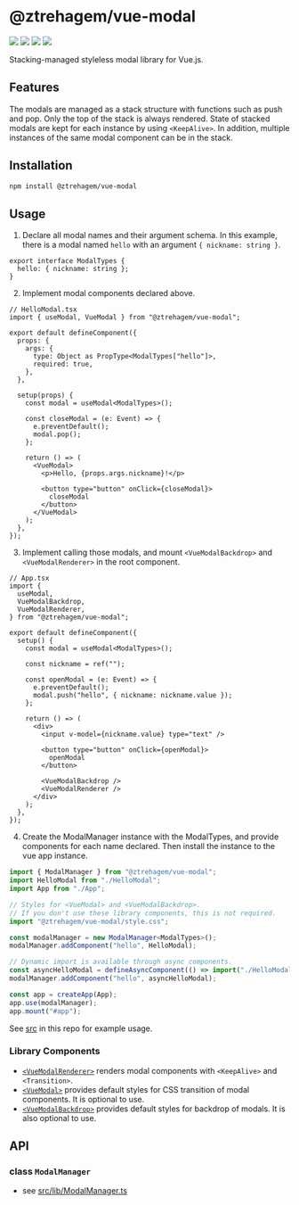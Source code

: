 # @ztrehagem/vue-modal

![](https://img.shields.io/npm/v/@ztrehagem/vue-modal/latest)
![](https://img.shields.io/npm/dependency-version/@ztrehagem/vue-modal/peer/vue)
![](https://img.shields.io/npm/types/@ztrehagem/vue-modal)
![](https://img.shields.io/github/license/ztrehagem/vue-modal)

Stacking-managed styleless modal library for Vue.js.

## Features

The modals are managed as a stack structure with functions such as push and pop.
Only the top of the stack is always rendered.
State of stacked modals are kept for each instance by using `<KeepAlive>`.
In addition, multiple instances of the same modal component can be in the stack.

## Installation

```sh
npm install @ztrehagem/vue-modal
```

## Usage

1. Declare all modal names and their argument schema.
   In this example, there is a modal named `hello` with an argument `{ nickname: string }`.

```tsx
export interface ModalTypes {
  hello: { nickname: string };
}
```

2. Implement modal components declared above.

```tsx
// HelloModal.tsx
import { useModal, VueModal } from "@ztrehagem/vue-modal";

export default defineComponent({
  props: {
    args: {
      type: Object as PropType<ModalTypes["hello"]>,
      required: true,
    },
  },

  setup(props) {
    const modal = useModal<ModalTypes>();

    const closeModal = (e: Event) => {
      e.preventDefault();
      modal.pop();
    };

    return () => (
      <VueModal>
        <p>Hello, {props.args.nickname}!</p>

        <button type="button" onClick={closeModal}>
          closeModal
        </button>
      </VueModal>
    );
  },
});
```

3. Implement calling those modals, and mount `<VueModalBackdrop>` and `<VueModalRenderer>` in the root component.

```tsx
// App.tsx
import {
  useModal,
  VueModalBackdrop,
  VueModalRenderer,
} from "@ztrehagem/vue-modal";

export default defineComponent({
  setup() {
    const modal = useModal<ModalTypes>();

    const nickname = ref("");

    const openModal = (e: Event) => {
      e.preventDefault();
      modal.push("hello", { nickname: nickname.value });
    };

    return () => (
      <div>
        <input v-model={nickname.value} type="text" />

        <button type="button" onClick={openModal}>
          openModal
        </button>

        <VueModalBackdrop />
        <VueModalRenderer />
      </div>
    );
  },
});
```

4. Create the ModalManager instance with the ModalTypes, and provide components for each name declared. Then install the instance to the vue app instance.

```ts
import { ModalManager } from "@ztrehagem/vue-modal";
import HelloModal from "./HelloModal";
import App from "./App";

// Styles for <VueModal> and <VueModalBackdrop>.
// If you don't use these library components, this is not required.
import "@ztrehagem/vue-modal/style.css";

const modalManager = new ModalManager<ModalTypes>();
modalManager.addComponent("hello", HelloModal);

// Dynamic import is available through async components.
const asyncHelloModal = defineAsyncComponent(() => import("./HelloModal"));
modalManager.addComponent("hello", asyncHelloModal);

const app = createApp(App);
app.use(modalManager);
app.mount("#app");
```

See [src](./src) in this repo for example usage.

### Library Components

- [`<VueModalRenderer>`](src/lib/VueModalRenderer.tsx) renders modal components with `<KeepAlive>` and `<Transition>`.
- [`<VueModal>`](src/lib/VueModal.tsx) provides default styles for CSS transition of modal components. It is optional to use.
- [`<VueModalBackdrop>`](src/lib/VueModalBackdrop.tsx) provides default styles for backdrop of modals. It is also optional to use.

## API

### class `ModalManager`

- see [src/lib/ModalManager.ts](src/lib/ModalManager.ts)
